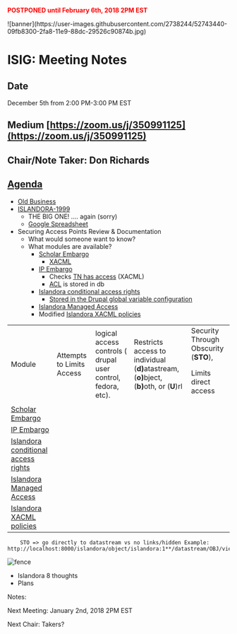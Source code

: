 <p style="color: red; font-weight: bold">POSTPONED until February 6th, 2018 2PM EST</p>
![banner](https://user-images.githubusercontent.com/2738244/52743440-09fb8300-2fa8-11e9-88dc-29526c90874b.jpg)

# ISIG: Meeting Notes

## Date
December 5th from 2:00 PM-3:00 PM EST

## Medium [https://zoom.us/j/350991125](https://zoom.us/j/350991125)

## Chair/Note Taker: Don Richards

## [Agenda](https://docs.google.com/document/d/1nH2P7lnEMWF7JEzJ9Fyq_wlCCS6-35ZSNW6Gkq8IjYk/edit)

*   [Old Business](https://docs.google.com/document/d/1qTfLeLtBdkhfshJ74BB6PgaxbytVgvAvFTKmEDI3p84/edit)
*   [ISLANDORA-1999](https://jira.duraspace.org/browse/ISLANDORA-1999)
    *   THE BIG ONE! …. again (sorry)
    *   [Google Spreadsheet](https://docs.google.com/spreadsheets/u/1/d/1GyDwXGoMo-kO5Bl-iCjdMP7oPqNg3ASLNZSyZrNkyq4)
*   Securing Access Points Review & Documentation
    *   What would someone want to know?
    *   What modules are available?
        *   [Scholar Embargo](https://github.com/Islandora/islandora_scholar/tree/7.x/modules/islandora_scholar_embargo)
            *   [XACML](https://github.com/Islandora/islandora_scholar/blob/7.x/modules/islandora_scholar_embargo/islandora_scholar_embargo.module#L123)
        *   [IP Embargo](https://github.com/Islandora-Labs/islandora_ip_embargo)
            *   Checks [TN has access](https://github.com/Islandora-Labs/islandora_ip_embargo/blob/7.x/includes/datastream.access-override.inc#L11) (XACML)
            *   [ACL](https://github.com/Islandora-Labs/islandora_ip_embargo/blob/7.x/includes/utilities.inc#L96) is stored in db
        *   [Islandora conditional access rights](https://github.com/LeidenUniversityLibrary/islandora_conditional_access_rights)
            *   [Stored in the Drupal global variable configuration](https://github.com/LeidenUniversityLibrary/islandora_conditional_access_rights/blob/master/includes/object.form.inc#L40)
        *   [Islandora Managed Access](https://github.com/fsulib/islandora_managed_access)
        *   Modified [Islandora XACML policies](https://github.com/Islandora/islandora-xacml-policies)

<table>
  <tr>
   <td>
Module
   </td>
   <td>Attempts to Limits Access
   </td>
   <td>logical access controls ( drupal user control, fedora, etc).
   </td>
   <td>Restricts access to individual (<strong>d)</strong>atastream, (<strong>o)</strong>bject, (<strong>b)</strong>oth, or (<strong>U</strong>)rl
   </td>
   <td>Security Through Obscurity (<strong>STO</strong>),
<p>
Limits direct access
   </td>
  </tr>
  <tr>
   <td><a href="https://github.com/Islandora/islandora_scholar/tree/7.x/modules/islandora_scholar_embargo">Scholar Embargo</a>
   </td>
   <td>
   </td>
   <td>
   </td>
   <td>
   </td>
   <td>
   </td>
  </tr>
  <tr>
   <td><a href="https://github.com/Islandora-Labs/islandora_ip_embargo">IP Embargo</a>
   </td>
   <td>
   </td>
   <td>
   </td>
   <td>
   </td>
   <td>
   </td>
  </tr>
  <tr>
   <td><a href="https://github.com/LeidenUniversityLibrary/islandora_conditional_access_rights">Islandora conditional access rights</a>
   </td>
   <td>
   </td>
   <td>
   </td>
   <td>
   </td>
   <td>
   </td>
  </tr>
  <tr>
   <td><a href="https://github.com/fsulib/islandora_managed_access">Islandora Managed Access</a>
   </td>
   <td>
   </td>
   <td>
   </td>
   <td>
   </td>
   <td>
   </td>
  </tr>
  <tr>
   <td><a href="https://github.com/Islandora/islandora-xacml-policies">Islandora XACML policies</a>
   </td>
   <td>
   </td>
   <td>
   </td>
   <td>
   </td>
   <td>
   </td>
  </tr>
</table>



        STO => go directly to datastream vs no links/hidden Example: http://localhost:8000/islandora/object/islandora:1**/datastream/OBJ/view**


![fence](https://user-images.githubusercontent.com/2738244/52743549-47601080-2fa8-11e9-9712-15359960c259.png)


*   Islandora 8 thoughts
*   Plans

Notes:

Next Meeting: January 2nd, 2018 2PM EST

Next Chair: Takers?


<!-- Docs to Markdown version 1.0β14 -->
